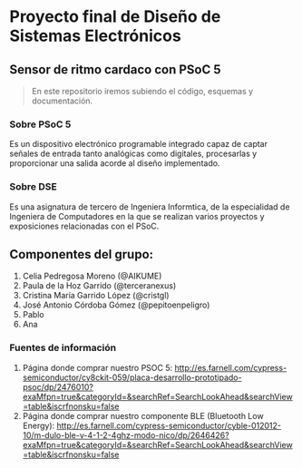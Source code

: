 # Proyecto final de Diseño de Sistemas Electrónicos
## Sensor de ritmo cardaco con PSoC 5


> En este repositorio iremos subiendo el código, esquemas y documentación.  

### Sobre PSoC 5
Es un dispositivo electrónico programable integrado capaz de captar señales de entrada tanto analógicas como digitales, procesarlas y proporcionar una salida acorde al diseño implementado.

### Sobre DSE
Es una asignatura de tercero de Ingeniera Informtica, de la especialidad de Ingeniera de Computadores en la que se realizan varios proyectos y exposiciones relacionadas con el PSoC.


## Componentes del grupo:
1. Celia Pedregosa Moreno (@AIKUME)
2. Paula de la Hoz Garrido (@terceranexus)
3. Cristina María Garrido López (@cristgl)
4. José Antonio Córdoba Gómez (@pepitoenpeligro)
5. Pablo
6. Ana


### Fuentes de información
1. Página donde comprar nuestro PSOC 5: http://es.farnell.com/cypress-semiconductor/cy8ckit-059/placa-desarrollo-prototipado-psoc/dp/2476010?exaMfpn=true&categoryId=&searchRef=SearchLookAhead&searchView=table&iscrfnonsku=false
2. Página donde comprar nuestro componente BLE (Bluetooth Low Energy): http://es.farnell.com/cypress-semiconductor/cyble-012012-10/m-dulo-ble-v-4-1-2-4ghz-modo-nico/dp/2646426?exaMfpn=true&categoryId=&searchRef=SearchLookAhead&searchView=table&iscrfnonsku=false

